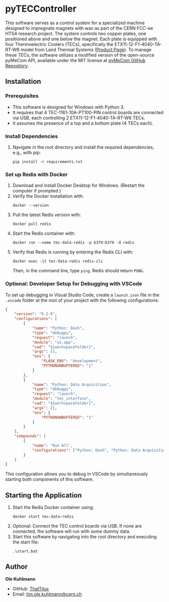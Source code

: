 # pyTECController
This software serves as a control system for a specialized machine designed to impregnate magnets with wax as part of the CERN FCC-ee HTS4 research project. The system controls two copper plates, one positioned above and one below the magnet. Each plate is equipped with four Thermoelectric Coolers (TECs), specifically the ETX11-12-F1-4040-TA-RT-W6 model from Laird Thermal Systems ([Product Page](https://lairdthermal.com/products/thermoelectric-cooler-modules/peltier-hitemp-etx-series/ETX11-12-F1-4040-TA-RT-W6)). To manage these TECs, the software utilizes a modified version of the open-source pyMeCom API, available under the MIT license at [pyMeCom GitHub Repository](https://github.com/spomjaksilp/pyMeCom).


## Installation
### Prerequisites
- This software is designed for Windows with Python 3.
- It requires that 4 TEC-1161-10A-PT100-PIN control boards are connected via USB, each controlling 2 ETX11-12-F1-4040-TA-RT-W6 TECs.
- It assumes the presence of a top and a bottom plate (4 TECs each).

### Install Dependencies
1. Navigate in the root directory and install the required dependencies, e.g., with pip:
   ```
   pip install -r requirements.txt
   ```

### Set up Redis with Docker
1. Download and install Docker Desktop for Windows. (Restart the computer if prompted.)
2. Verify the Docker installation with:
   ```
   docker --version
   ```
3. Pull the latest Redis version with:
   ```
   docker pull redis
   ```
4. Start the Redis container with:
   ```
   docker run --name tec-data-redis -p 6379:6379 -d redis
   ```
5. Verify that Redis is running by entering the Redis CLI with:
   ```
   docker exec -it tec-data-redis redis-cli
   ```
   Then, in the command line, type `ping`. Redis should return `PONG`.

### Optional: Developer Setup for Debugging with VSCode
To set up debugging in Visual Studio Code, create a `launch.json` file in the `.vscode` folder at the root of your project with the following configurations:
```json
{
    "version": "0.2.0",
    "configurations": [
        {
            "name": "Python: Dash",
            "type": "debugpy",
            "request": "launch",
            "module": "ui.app",
            "cwd": "${workspaceFolder}",
            "args": [],
            "env": {
                "FLASK_ENV": "development",
                "PYTHONUNBUFFERED": "1"
            }
        },
        {
            "name": "Python: Data Acquisition",
            "type": "debugpy",
            "request": "launch",
            "module": "tec_interface",
            "cwd": "${workspaceFolder}",
            "args": [],
            "env": {
                "PYTHONUNBUFFERED": "1"
            }
        }
    ],
    "compounds": [
        {
            "name": "Run All",
            "configurations": ["Python: Dash", "Python: Data Acquisition"]
        }
    ]
}
```
This configuration allows you to debug in VSCode by simultaneously starting both components of this software.

## Starting the Application
1. Start the Redis Docker container using:
   ```
   docker start tec-data-redis
   ```
2. Optional: Connect the TEC control boards via USB. If none are connected, the software will run with some dummy data.
3. Start this software by navigating into the root directory and executing the start file:
   ```
   .\start.bat
   ```

## Author
**Ole Kuhlmann**
- GitHub: [ThatTilux](https://github.com/ThatTilux)
- Email: tim.ole.kuhlmann@cern.ch
